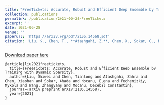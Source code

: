 ```yaml
---
title: "FreeTickets: Accurate, Robust and Efficient Deep Ensemble by Training with Dynamic Sparsity"
collection: publications
permalink: /publication/2021-06-28-FreeTickets
excerpt: ''
date: 2021-06-28
venue: ''
paperurl: 'https://arxiv.org/pdf/2106.14568.pdf'
citation: 'Liu, S., Chen, T., **Atashgahi, Z.**, Chen, X., Sokar, G., Mocanu, E., ... & Mocanu, D. C. (2021). FreeTickets: Accurate, Robust and Efficient Deep Ensemble by Training with Dynamic Sparsity. arXiv preprint arXiv:2106.14568.'
---
```



[Download paper here](https://arxiv.org/pdf/2106.14568.pdf)

```
@article{liu2021freetickets,
  title={FreeTickets: Accurate, Robust and Efficient Deep Ensemble by Training with Dynamic Sparsity},
  author={Liu, Shiwei and Chen, Tianlong and Atashgahi, Zahra and Chen, Xiaohan and Sokar, Ghada and Mocanu, Elena and Pechenizkiy, Mykola and Wang, Zhangyang and Mocanu, Decebal Constantin},
  journal={arXiv preprint arXiv:2106.14568},
  year={2021}
}
```

